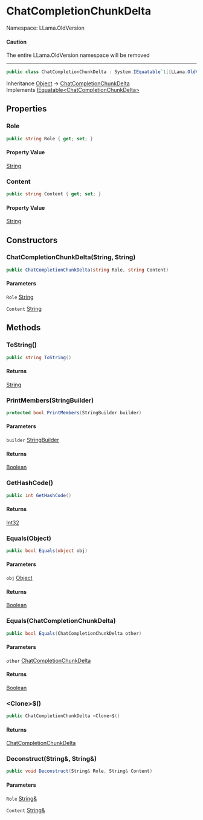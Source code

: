 # ChatCompletionChunkDelta

Namespace: LLama.OldVersion

#### Caution

The entire LLama.OldVersion namespace will be removed

---

```csharp
public class ChatCompletionChunkDelta : System.IEquatable`1[[LLama.OldVersion.ChatCompletionChunkDelta, LLamaSharp, Version=0.5.0.0, Culture=neutral, PublicKeyToken=null]]
```

Inheritance [Object](https://docs.microsoft.com/en-us/dotnet/api/system.object) → [ChatCompletionChunkDelta](./llama.oldversion.chatcompletionchunkdelta.md)<br>
Implements [IEquatable&lt;ChatCompletionChunkDelta&gt;](https://docs.microsoft.com/en-us/dotnet/api/system.iequatable-1)

## Properties

### **Role**

```csharp
public string Role { get; set; }
```

#### Property Value

[String](https://docs.microsoft.com/en-us/dotnet/api/system.string)<br>

### **Content**

```csharp
public string Content { get; set; }
```

#### Property Value

[String](https://docs.microsoft.com/en-us/dotnet/api/system.string)<br>

## Constructors

### **ChatCompletionChunkDelta(String, String)**

```csharp
public ChatCompletionChunkDelta(string Role, string Content)
```

#### Parameters

`Role` [String](https://docs.microsoft.com/en-us/dotnet/api/system.string)<br>

`Content` [String](https://docs.microsoft.com/en-us/dotnet/api/system.string)<br>

## Methods

### **ToString()**

```csharp
public string ToString()
```

#### Returns

[String](https://docs.microsoft.com/en-us/dotnet/api/system.string)<br>

### **PrintMembers(StringBuilder)**

```csharp
protected bool PrintMembers(StringBuilder builder)
```

#### Parameters

`builder` [StringBuilder](https://docs.microsoft.com/en-us/dotnet/api/system.text.stringbuilder)<br>

#### Returns

[Boolean](https://docs.microsoft.com/en-us/dotnet/api/system.boolean)<br>

### **GetHashCode()**

```csharp
public int GetHashCode()
```

#### Returns

[Int32](https://docs.microsoft.com/en-us/dotnet/api/system.int32)<br>

### **Equals(Object)**

```csharp
public bool Equals(object obj)
```

#### Parameters

`obj` [Object](https://docs.microsoft.com/en-us/dotnet/api/system.object)<br>

#### Returns

[Boolean](https://docs.microsoft.com/en-us/dotnet/api/system.boolean)<br>

### **Equals(ChatCompletionChunkDelta)**

```csharp
public bool Equals(ChatCompletionChunkDelta other)
```

#### Parameters

`other` [ChatCompletionChunkDelta](./llama.oldversion.chatcompletionchunkdelta.md)<br>

#### Returns

[Boolean](https://docs.microsoft.com/en-us/dotnet/api/system.boolean)<br>

### **&lt;Clone&gt;$()**

```csharp
public ChatCompletionChunkDelta <Clone>$()
```

#### Returns

[ChatCompletionChunkDelta](./llama.oldversion.chatcompletionchunkdelta.md)<br>

### **Deconstruct(String&, String&)**

```csharp
public void Deconstruct(String& Role, String& Content)
```

#### Parameters

`Role` [String&](https://docs.microsoft.com/en-us/dotnet/api/system.string&)<br>

`Content` [String&](https://docs.microsoft.com/en-us/dotnet/api/system.string&)<br>

